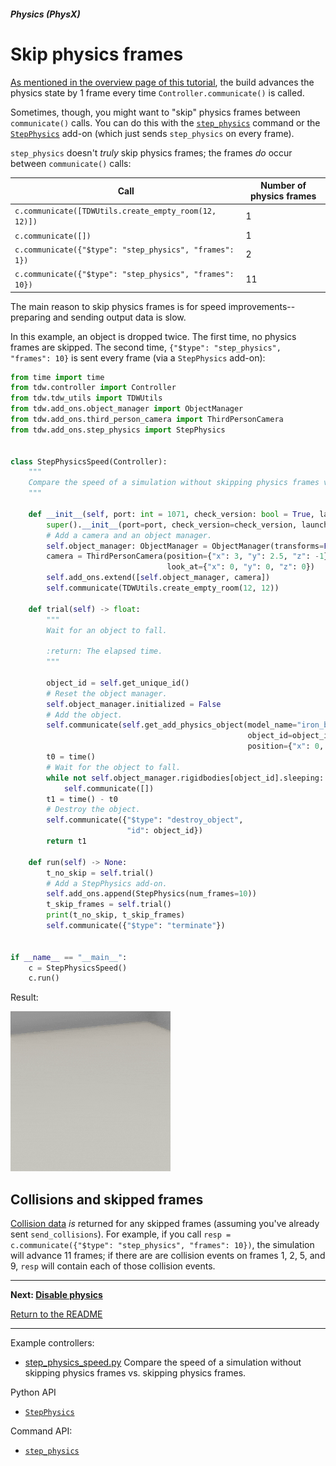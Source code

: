 ##### Physics (PhysX)

# Skip physics frames

[As mentioned in the overview page of this tutorial](overview.md), the build advances the physics state by 1 frame every time `Controller.communicate()` is called.

Sometimes, though, you might want to "skip" physics frames between `communicate()` calls. You can do this with the [`step_physics`](../../api/command_api.md) command or the [`StepPhysics`](../../python/add_ons/step_physics.md) add-on (which just sends `step_physics` on every frame).

`step_physics` doesn't *truly* skip physics frames; the frames *do* occur between `communicate()` calls:

| Call                                                     | Number of physics frames |
| -------------------------------------------------------- | ------------------------ |
| `c.communicate([TDWUtils.create_empty_room(12, 12)])`    | 1                        |
| `c.communicate([])`                                      | 1                        |
| `c.communicate({"$type": "step_physics", "frames": 1})`  | 2                        |
| `c.communicate({"$type": "step_physics", "frames": 10})` | 11                       |

The main reason to skip physics frames is for speed improvements--preparing and sending output data is slow.

In this example, an object is dropped twice. The first time, no physics frames are skipped. The second time, `{"$type": "step_physics", "frames": 10}` is sent every frame (via a `StepPhysics` add-on):

```python
from time import time
from tdw.controller import Controller
from tdw.tdw_utils import TDWUtils
from tdw.add_ons.object_manager import ObjectManager
from tdw.add_ons.third_person_camera import ThirdPersonCamera
from tdw.add_ons.step_physics import StepPhysics


class StepPhysicsSpeed(Controller):
    """
    Compare the speed of a simulation without skipping physics frames vs. skipping physics frames.
    """

    def __init__(self, port: int = 1071, check_version: bool = True, launch_build: bool = True):
        super().__init__(port=port, check_version=check_version, launch_build=launch_build)
        # Add a camera and an object manager.
        self.object_manager: ObjectManager = ObjectManager(transforms=False, rigidbodies=True)
        camera = ThirdPersonCamera(position={"x": 3, "y": 2.5, "z": -1},
                                   look_at={"x": 0, "y": 0, "z": 0})
        self.add_ons.extend([self.object_manager, camera])
        self.communicate(TDWUtils.create_empty_room(12, 12))

    def trial(self) -> float:
        """
        Wait for an object to fall.

        :return: The elapsed time.
        """

        object_id = self.get_unique_id()
        # Reset the object manager.
        self.object_manager.initialized = False
        # Add the object.
        self.communicate(self.get_add_physics_object(model_name="iron_box",
                                                     object_id=object_id,
                                                     position={"x": 0, "y": 30, "z": 0}))
        t0 = time()
        # Wait for the object to fall.
        while not self.object_manager.rigidbodies[object_id].sleeping:
            self.communicate([])
        t1 = time() - t0
        # Destroy the object.
        self.communicate({"$type": "destroy_object",
                          "id": object_id})
        return t1

    def run(self) -> None:
        t_no_skip = self.trial()
        # Add a StepPhysics add-on.
        self.add_ons.append(StepPhysics(num_frames=10))
        t_skip_frames = self.trial()
        print(t_no_skip, t_skip_frames)
        self.communicate({"$type": "terminate"})


if __name__ == "__main__":
    c = StepPhysicsSpeed()
    c.run()
```

Result:

![](images/step_physics.gif)

## Collisions and skipped frames

[Collision data](collisions.md) *is* returned for any skipped frames (assuming you've already sent `send_collisions`). For example, if you call `resp = c.communicate({"$type": "step_physics", "frames": 10})`, the simulation will advance 11 frames; if there are are collision events on frames 1, 2, 5, and 9, `resp` will contain each of those collision events.

***

**Next: [Disable physics](disable_physics.md)**

[Return to the README](../../../README.md)

***

Example controllers:

- [step_physics_speed.py](https://github.com/threedworld-mit/tdw/blob/master/Python/example_controllers/physx/ball_bounce.py) Compare the speed of a simulation without skipping physics frames vs. skipping physics frames.

Python API

- [`StepPhysics`](../../python/add_ons/step_physics.md)

Command API:

- [`step_physics`](../../api/command_api.md)